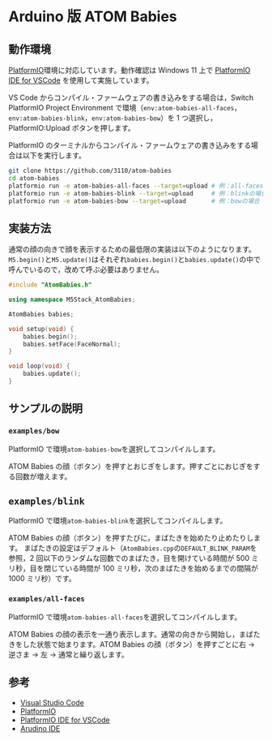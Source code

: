 # Arduino 版 ATOM Babies

## 動作環境

[PlatformIO](https://platformio.org/)環境に対応しています。動作確認は Windows 11 上で [PlatformIO IDE for VSCode](https://marketplace.visualstudio.com/items?itemName=platformio.platformio-ide) を使用して実施しています。

VS Code からコンパイル・ファームウェアの書き込みをする場合は，Switch PlatformIO Project Environment で環境（`env:atom-babies-all-faces`，`env:atom-babies-blink`，`env:atom-babies-bow`）を 1 つ選択し，PlatformIO:Upload ボタンを押します。

PlatformIO のターミナルからコンパイル・ファームウェアの書き込みをする場合は以下を実行します。

```bash
git clone https://github.com/3110/atom-babies
cd atom-babies
platformio run -e atom-babies-all-faces --target=upload # 例：all-faces の場合
platformio run -e atom-babies-blink --target=upload     # 例：blinkの場合
platformio run -e atom-babies-bow --target=upload       # 例：bowの場合
```

## 実装方法

通常の顔の向きで顔を表示するための最低限の実装は以下のようになります。
`M5.begin()`と`M5.update()`はそれぞれ`babies.begin()`と`babies.update()`の中で呼んでいるので，改めて呼ぶ必要はありません。

```c++
#include "AtomBabies.h"

using namespace M5Stack_AtomBabies;

AtomBabies babies;

void setup(void) {
    babies.begin();
    babies.setFace(FaceNormal);
}

void loop(void) {
    babies.update();
}
```

## サンプルの説明

### `examples/bow`

PlatformIO で環境`atom-babies-bow`を選択してコンパイルします。

ATOM Babies の顔（ボタン）を押すとおじぎをします。押すごとにおじぎをする回数が増えます。

## `examples/blink`

PlatformIO で環境`atom-babies-blink`を選択してコンパイルします。

ATOM Babies の顔（ボタン）を押すたびに，まばたきを始めたり止めたりします。
まばたきの設定はデフォルト（`AtomBabies.cpp`の`DEFAULT_BLINK_PARAM`を参照，2 回以下のランダムな回数でのまばたき，目を開けている時間が 500 ミリ秒，目を閉じている時間が 100 ミリ秒，次のまばたきを始めるまでの間隔が 1000 ミリ秒）です。

### `examples/all-faces`

PlatformIO で環境`atom-babies-all-faces`を選択してコンパイルします。

ATOM Babies の顔の表示を一通り表示します。通常の向きから開始し，まばたきをした状態で始まります。ATOM Babies の顔（ボタン）を押すごとに右 → 逆さま → 左 → 通常と繰り返します。

## 参考

- [Visual Studio Code](https://azure.microsoft.com/ja-jp/products/visual-studio-code/)
- [PlatformIO](https://platformio.org/)
- [PlatformIO IDE for VSCode](https://marketplace.visualstudio.com/items?itemName=platformio.platformio-ide)
- [Arudino IDE](https://www.arduino.cc/en/software)

